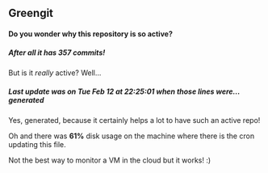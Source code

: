 ## Greengit

#### Do you wonder why this repository is so active?

##### After all it has 357 commits!

But is it *really* active? Well...

##### Last update was on Tue Feb 12 at 22:25:01 when those lines were... generated

Yes, generated, because it certainly helps a lot to have such an active repo!

Oh and there was **61%** disk usage on the machine
where there is the cron updating this file.

Not the best way to monitor a VM in the cloud but it works! :)
